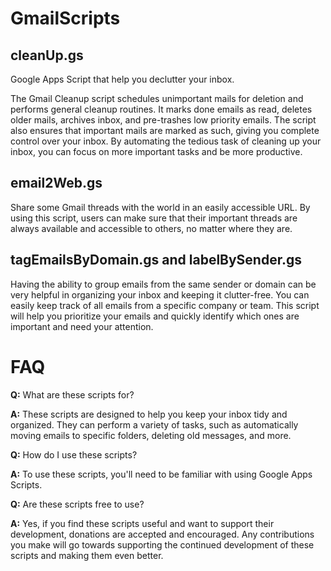 # GmailScripts
## cleanUp.gs
Google Apps Script that help you declutter your inbox.

The Gmail Cleanup script schedules unimportant mails for deletion and performs general cleanup routines. It marks done emails as read, deletes older mails, archives inbox, and pre-trashes low priority emails. The script also ensures that important mails are marked as such, giving you complete control over your inbox. By automating the tedious task of cleaning up your inbox, you can focus on more important tasks and be more productive.

## email2Web.gs
Share some Gmail threads with the world in an easily accessible URL. By using this script, users can make sure that their important threads are always available and accessible to others, no matter where they are.

## tagEmailsByDomain.gs and labelBySender.gs

Having the ability to group emails from the same sender or domain can be very helpful in organizing your inbox and keeping it clutter-free. You can easily keep track of all emails from a specific company or team. This script will help you prioritize your emails and quickly identify which ones are important and need your attention.

# FAQ

**Q:** What are these scripts for?

**A:** These scripts are designed to help you keep your inbox tidy and organized. They can perform a variety of tasks, such as automatically moving emails to specific folders, deleting old messages, and more.

**Q:** How do I use these scripts?

**A:** To use these scripts, you'll need to be familiar with using Google Apps Scripts.

**Q:** Are these scripts free to use?

**A:** Yes, if you find these scripts useful and want to support their development, donations are accepted and encouraged. Any contributions you make will go towards supporting the continued development of these scripts and making them even better.
